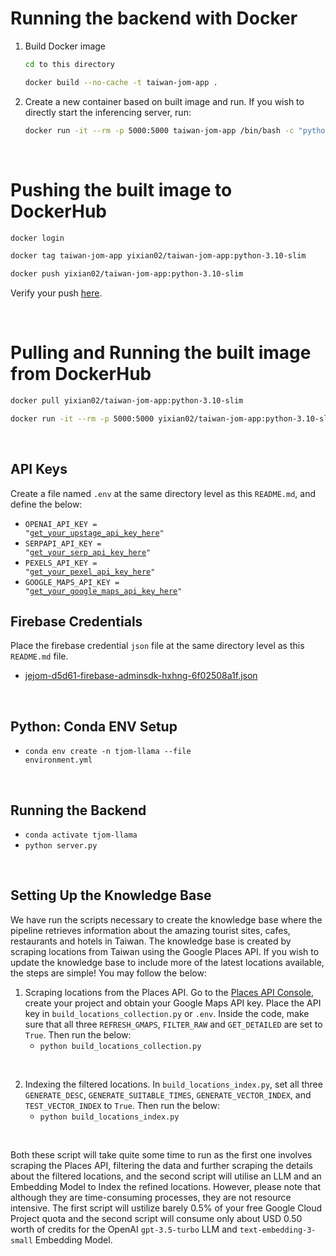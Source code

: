 # Running the backend with Docker
1. Build Docker image
    ```bash
    cd to this directory
    
    docker build --no-cache -t taiwan-jom-app .
    ```
2. Create a new container based on built image and run. If you wish to directly start the inferencing server, run:
    ```bash
    docker run -it --rm -p 5000:5000 taiwan-jom-app /bin/bash -c "python server.py -a 0.0.0.0 -p 5000"
    ```

</br>

# Pushing the built image to DockerHub
```bash
docker login

docker tag taiwan-jom-app yixian02/taiwan-jom-app:python-3.10-slim

docker push yixian02/taiwan-jom-app:python-3.10-slim
```
Verify your push <a href='https://hub.docker.com/u/yixian02'>here</a>.

</br>

# Pulling and Running the built image from DockerHub
```bash
docker pull yixian02/taiwan-jom-app:python-3.10-slim

docker run -it --rm -p 5000:5000 yixian02/taiwan-jom-app:python-3.10-slim /bin/bash -c "python server.py -a 0.0.0.0 -p 5000"
```

<br/>

## API Keys
Create a file named <code>.env</code> at the same directory level as this <code>README.md</code>, and define the below:
- <code>OPENAI_API_KEY = "<a href='https://platform.openai.com/api-keys'>get_your_upstage_api_key_here</a>"</code>
- <code>SERPAPI_API_KEY = "<a href='https://serpapi.com/integrations/python'>get_your_serp_api_key_here</a>"</code>
- <code>PEXELS_API_KEY = "<a href='https://www.pexels.com/api/'>get_your_pexel_api_key_here</a>"</code>
- <code>GOOGLE_MAPS_API_KEY = "<a href='https://console.cloud.google.com/google/maps-apis/credentials?invt=AbuCaw&project=tough-volt-335906'>get_your_google_maps_api_key_here</a>"</code>


## Firebase Credentials
Place the firebase credential <code>json</code> file at the same directory level as this <code>README.md</code> file.
- <a href='https://drive.google.com/file/d/1Cc_XER8t4uXXumXbkow6Z0Y92F5SbWUs/view?usp=sharing'>jejom-d5d61-firebase-adminsdk-hxhng-6f02508a1f.json</a>

<br/>

## Python: Conda ENV Setup
- <code>conda env create -n tjom-llama --file environment.yml</code>



<br/>

## Running the Backend
- <code>conda activate tjom-llama</code>
- <code>python server.py</code>


<br/>


## Setting Up the Knowledge Base
We have run the scripts necessary to create the knowledge base where the pipeline retrieves information about the amazing tourist sites, cafes, restaurants and hotels in Taiwan. The knowledge base is created by scraping locations from Taiwan using the Google Places API. If you wish to update the knowledge base to include more of the latest locations available, the steps are simple! You may follow the below:

1. Scraping locations from the Places API. Go to the <a href='https://console.cloud.google.com/google/maps-apis/quotas?project=tough-volt-335906'>Places API Console</a>, create your project and obtain your Google Maps API key. Place the API key in <code>build_locations_collection.py</code> or <code>.env</code>. Inside the code, make sure that all three <code>REFRESH_GMAPS</code>, <code>FILTER_RAW</code> and <code>GET_DETAILED</code> are set to <code>True</code>. Then run the below:
    - <code>python build_locations_collection.py</code>

<br/>

2. Indexing the filtered locations. In <code>build_locations_index.py</code>, set all three <code>GENERATE_DESC</code>, <code>GENERATE_SUITABLE_TIMES</code>, <code>GENERATE_VECTOR_INDEX</code>, and <code>TEST_VECTOR_INDEX</code> to <code>True</code>. Then run the below:
    - <code>python build_locations_index.py</code>

<br/>

Both these script will take quite some time to run as the first one involves scraping the Places API, filtering the data and further scraping the details about the filtered locations, and the second script will utilise an LLM and an Embedding Model to Index the refined locations. However, please note that although they are time-consuming processes, they are not resource intensive. The first script will ustilize barely 0.5% of your free Google Cloud Project quota and the second script will consume only about USD 0.50 worth of credits for the OpenAI <code>gpt-3.5-turbo</code> LLM and <code>text-embedding-3-small</code> Embedding Model.
